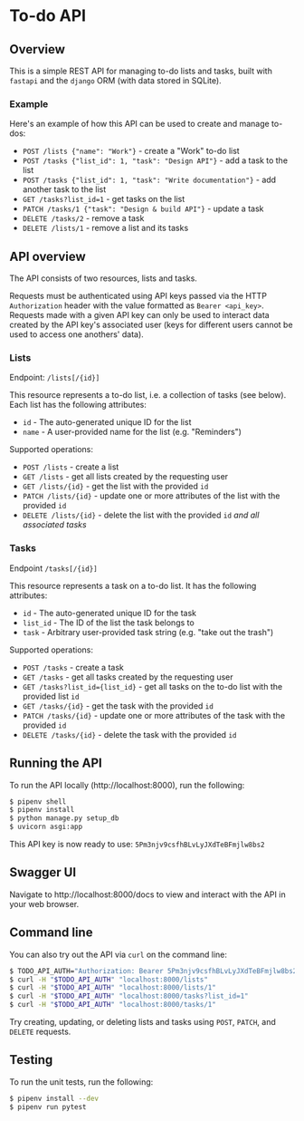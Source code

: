 # To-do API

## Overview

This is a simple REST API for managing to-do lists and tasks, built with
`fastapi` and the `django` ORM (with data stored in SQLite).

### Example

Here's an example of how this API can be used to create and manage to-dos:

* `POST /lists {"name": "Work"}` - create a "Work" to-do list
* `POST /tasks {"list_id": 1, "task": "Design API"}` - add a task to the list
* `POST /tasks {"list_id": 1, "task": "Write documentation"}` - add another task to the list
* `GET /tasks?list_id=1` - get tasks on the list
* `PATCH /tasks/1 {"task": "Design & build API"}` - update a task
* `DELETE /tasks/2` - remove a task
* `DELETE /lists/1` - remove a list and its tasks

## API overview

The API consists of two resources, lists and tasks.

Requests must be authenticated using API keys passed via the HTTP
`Authorization` header with the value formatted as `Bearer <api_key>`. Requests
made with a given API key can only be used to interact data created by the API
key's associated user (keys for different users cannot be used to access one
anothers' data).

### Lists

Endpoint: `/lists[/{id}]`

This resource represents a to-do list, i.e. a collection of tasks (see below).
Each list has the following attributes:
* `id` - The auto-generated unique ID for the list
* `name` - A user-provided name for the list (e.g. "Reminders")

Supported operations:
* `POST /lists` - create a list
* `GET /lists` - get all lists created by the requesting user
* `GET /lists/{id}` - get the list with the provided `id`
* `PATCH /lists/{id}` - update one or more attributes of the list with the provided `id`
* `DELETE /lists/{id}` - delete the list with the provided `id` *and all associated tasks*

### Tasks

Endpoint `/tasks[/{id}]`

This resource represents a task on a to-do list. It has the following
attributes:
* `id` - The auto-generated unique ID for the task
* `list_id` - The ID of the list the task belongs to
* `task` - Arbitrary user-provided task string (e.g. "take out the trash")

Supported operations:
* `POST /tasks` - create a task
* `GET /tasks` - get all tasks created by the requesting user
* `GET /tasks?list_id={list_id}` - get all tasks on the to-do list with the provided list `id`
* `GET /tasks/{id}` - get the task with the provided `id`
* `PATCH /tasks/{id}` - update one or more attributes of the task with the provided `id`
* `DELETE /tasks/{id}` - delete the task with the provided `id`

## Running the API

To run the API locally (http://localhost:8000), run the following:

```sh
$ pipenv shell
$ pipenv install
$ python manage.py setup_db
$ uvicorn asgi:app
```

This API key is now ready to use: `5Pm3njv9csfhBLvLyJXdTeBFmjlw8bs2`

## Swagger UI

Navigate to http://localhost:8000/docs to view and interact with the API in your
web browser.

## Command line

You can also try out the API via `curl` on the command line:

```sh
$ TODO_API_AUTH="Authorization: Bearer 5Pm3njv9csfhBLvLyJXdTeBFmjlw8bs2"
$ curl -H "$TODO_API_AUTH" "localhost:8000/lists"
$ curl -H "$TODO_API_AUTH" "localhost:8000/lists/1"
$ curl -H "$TODO_API_AUTH" "localhost:8000/tasks?list_id=1"
$ curl -H "$TODO_API_AUTH" "localhost:8000/tasks/1"
```

Try creating, updating, or deleting lists and tasks using `POST`, `PATCH`, and
`DELETE` requests.

## Testing

To run the unit tests, run the following:

```sh
$ pipenv install --dev
$ pipenv run pytest
```
